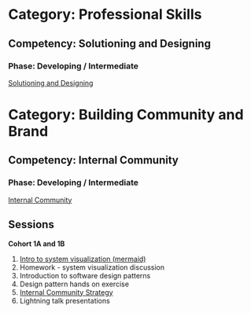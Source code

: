 # Category: Professional Skills
## Competency: Solutioning and Designing
### Phase: Developing / Intermediate

[Solutioning and Designing](../professional_skills/solutioning_and_designing.md)

# Category: Building Community and Brand
## Competency: Internal Community
### Phase: Developing / Intermediate

[Internal Community](../building_community_and_brand/internal_community.md)


## Sessions
**Cohort 1A and 1B**

1. [Intro to system visualization (mermaid)](../topics/system_visualization.md)
2. Homework - system visualization discussion
3. Introduction to software design patterns
4. Design pattern hands on exercise
5. [Internal Community Strategy](../topics/internal_community_strategy.md)
6. Lightning talk presentations


